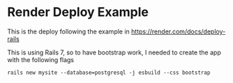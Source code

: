 # Render Deploy Example

This is the deploy following the example in https://render.com/docs/deploy-rails

This is using Rails 7, so to have bootstrap work, I needed to create the app with the following flags

``` 
rails new mysite --database=postgresql -j esbuild --css bootstrap 
```



